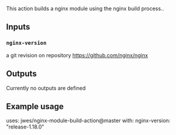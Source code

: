 
This action builds a nginx module using the nginx build process..

## Inputs

### `nginx-version`

a git revision on repository https://github.com/nginx/nginx

## Outputs

Currently no outputs are defined

## Example usage

uses: jwes/nginx-module-build-action@master
with:
  nginx-version: "release-1.18.0"
